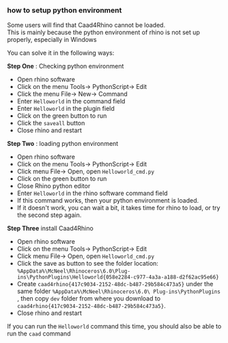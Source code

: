 ### how to setup python environment

Some users will find that Caad4Rhino cannot be loaded.   
This is mainly because the python environment of rhino is not set up properly, especially in Windows

You can solve it in the following ways:

**Step One** : Checking python environment

* Open rhino software
* Click on the menu Tools-> PythonScript-> Edit
* Click the menu File-> New-> Command
* Enter `Helloworld` in the command field
* Enter `Helloworld` in the plugin field
* Click on the green button to run
* Click the `saveall` button
* Close rhino and restart

**Step Two** : loading python environment

* Open rhino software
* Click on the menu Tools-> PythonScript-> Edit
* Click menu File-> Open, open `Helloworld_cmd.py`
* Click on the green button to run
* Close Rhino python editor
* Enter `Helloworld` in the rhino software command field
* If this command works, then your python environment is loaded. 
* If it doesn't work, you can wait a bit, it takes time for rhino to load, or try the second step again.

**Step Three**  install Caad4Rhino

* Open rhino software
* Click on the menu Tools-> PythonScript-> Edit
* Click menu File-> Open, open `Helloworld_cmd.py`
* Click the save as button to see the folder location: `%AppData%\McNeel\Rhinoceros\6.0\Plug-ins\PythonPlugins\Helloworld{058e2284-c977-4a3a-a188-d2f62ac95e66}`
* Create `caad4rhino{417c9034-2152-48dc-b487-29b584c473a5}` under the same folder `%AppData%\McNeel\Rhinoceros\6.0\ Plug-ins\PythonPlugins` , then copy `dev` folder from where you download to `caad4rhino{417c9034-2152-48dc-b487-29b584c473a5}`. 
* Close rhino and restart

If you can run the `Helloworld` command this time, you should also be able to run the `caad` command
